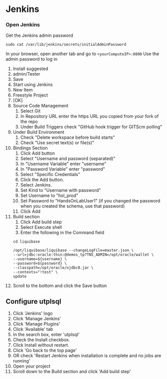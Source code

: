 # Jenkins
### Open Jenkins
Get the Jenkins admin password
```
sudo cat /var/lib/jenkins/secrets/initialAdminPassword
```

In your browser, open another tab and go to ```<yourComputeIP>:8080```
Use the admin password to log in

1. Install suggested
1. admin/Tester
1. Save
1. Start using Jenkins
1. New Item
1. Freestyle Project
1. [OK]
1. Source Code Management
    1. Select Git
    1. In Repository URL enter the https URL you copied from your fork of the repo
    1. Under Build Triggers check "GitHub hook trigger for GITScm polling"
1. Under Build Environment 
    1. Check "Delete workspace before build starts"
    1. Check "Use secret text(s) or file(s)"
1. Bindings Section
    1. Click Add button
    1. Select "Username and password (separated)"
    1. In "Username Variable" enter "username"
    1. In "Password Variable" enter "password"
    1. Select "Specific Credentials"
    1. Click the Add button.
    1. Select Jenkins.
    1. Set Kind to "Username with password"
    1. Set Username to "hol_prod"
    1. Set Password to "HandsOnLabUser1" (if you changed the password when you created the schema, use that password)
    1. Click Add
1. Build section
    1. Click Add build step
    1. Select Execute shell
    1. Enter the following in the Command field
    ```
    cd liquibase

    /opt/liquibase/liquibase --changeLogFile=master.json \
    --url=jdbc:oracle:thin:@demos_tp?TNS_ADMIN=/opt/oracle/wallet \
    --username=${username} \
    --password=${password} \
    --classpath=/opt/oracle/ojdbc8.jar \
    --contexts="!test" \
    update
    ```
1. Scroll to the bottom and click the Save button

## Configure utplsql
1. Click 'Jenkins' logo
1. Click 'Manage Jenkins'
1. Click 'Manage Plugins'
1. Click 'Available' tab
1. In the search box, enter 'utplsql'
1. Check the Install checkbox.
1. Click Install without restart.
1. Click 'Go back to the top page'
1. OR check 'Restart Jenkins when installation is complete and no jobs are running'
1. Open your project
1. Scroll down to the Build section and click 'Add build step'

